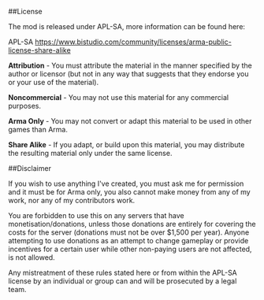 ##License

The mod is released under APL-SA, more information can be found here:

APL-SA https://www.bistudio.com/community/licenses/arma-public-license-share-alike

**Attribution** - You must attribute the material in the manner specified by the author or licensor (but not in any way that suggests that they endorse you or your use of the material).

**Noncommercial** - You may not use this material for any commercial purposes.

**Arma Only** - You may not convert or adapt this material to be used in other games than Arma.

**Share Alike** - If you adapt, or build upon this material, you may distribute the resulting material only under the same license.

##Disclaimer

If you wish to use anything I've created, you must ask me for permission and it must be for Arma only, you also cannot make money from any of my work, nor any of my contributors work.

You are forbidden to use this on any servers that have monetisation/donations, unless those donations are entirely for covering the costs for the server (donations must not be over $1,500 per year). Anyone attempting to use donations as an attempt to change gameplay or provide incentives for a certain user while other non-paying users are not affected, is not allowed.

Any mistreatment of these rules stated here or from within the APL-SA license by an individual or group can and will be prosecuted by a legal team.